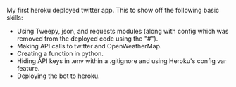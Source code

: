 My first heroku deployed twitter app. This to show off the following basic skills:

* Using Tweepy, json, and requests modules (along with config which was removed from the deployed code using the "#").
* Making API calls to twitter and OpenWeatherMap.
* Creating a function in python.
* Hiding API keys in .env within a .gitignore and using Heroku's config var feature. 
* Deploying the bot to heroku.
